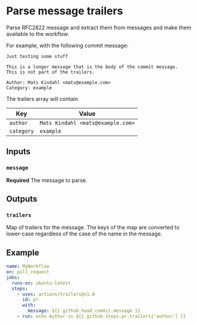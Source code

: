 # Parse message trailers

Parse RFC2822 message and extract them from messages and make them
available to the workflow.

For example, with the following commit message:

```
Just testing some stuff

This is a longer message that is the body of the commit message.
This is not part of the trailers.

Author: Mats Kindahl <mats@example.com>
Category: example
```

The trailers array will contain

| Key        | Value                             |
| ---------- | --------------------------------- |
| `author`   | `Mats Kindahl <mats@example.com>` |
| `category` | `example`                         |


## Inputs

### `message`

**Required** The message to parse.

## Outputs

### `trailers`

Map of trailers for the message. The keys of the map are converted to
lower-case regardless of the case of the name in the message.

## Example


```yaml
name: MyWorkflow
on: pull_request
jobs:
  runs-on: ubuntu-latest
  steps:
    - uses: actions/trailers@v1.0
      id: pr
      with:
        message: ${{ github.head_commit.message }}
    - run: echo Author is ${{ github.steps.pr.trailers['author'] }}
```
